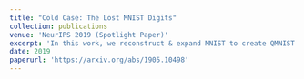 ```yaml
---
title: "Cold Case: The Lost MNIST Digits"
collection: publications
venue: 'NeurIPS 2019 (Spotlight Paper)'
excerpt: 'In this work, we reconstruct & expand MNIST to create QMNIST. We use this dataset to test for overfitting to standard datasets.'
date: 2019
paperurl: 'https://arxiv.org/abs/1905.10498'
---
```

